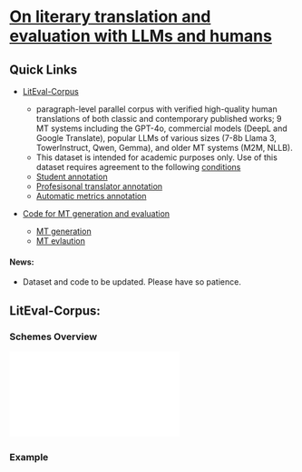 # [On literary translation and evaluation with LLMs and humans]() 

## Quick Links
- [LitEval-Corpus](#)
    - paragraph-level parallel corpus with verified high-quality human translations of both classic and contemporary published works; 9 MT systems including the GPT-4o, commercial models (DeepL and Google Translate), popular LLMs of various sizes (7-8b Llama 3, TowerInstruct, Qwen, Gemma), and older MT systems (M2M, NLLB).
    - This dataset is intended for academic purposes only. Use of this dataset requires agreement to the following [conditions](link)    
    - [Student annotation](#)
    - [Profesisonal translator annotation](#)
    - [Automatic metrics annotation](#)

- [Code for MT generation and evaluation]()
  - [MT generation](#)
  - [MT evlaution](#)

 #### News:
 - Dataset and code to be updated. Please have so patience.


## LitEval-Corpus:

### Schemes Overview
![<img align="right" width="400">](image/scheme_comparison.pdf)

### Example
![<img align="right" width="400">](image/exmaple_deen.jpg)
